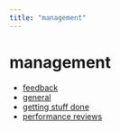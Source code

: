 ```yaml
---
title: "management"
---
```

# management
* [feedback](feedback)
* [general](general)
* [getting stuff done](getting-stuff-done)
* [performance reviews](performance-reviews)
